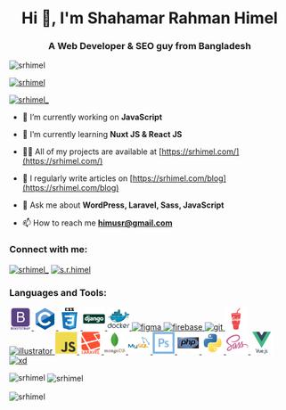 <h1 align="center">Hi 👋, I'm Shahamar Rahman Himel</h1>
<h3 align="center">A Web Developer & SEO guy from Bangladesh</h3>

<p align="left"> <img src="https://komarev.com/ghpvc/?username=srhimel&label=Profile%20views&color=0e75b6&style=flat" alt="srhimel" /> </p>

<p align="left"> <a href="https://github.com/ryo-ma/github-profile-trophy"><img src="https://github-profile-trophy.vercel.app/?username=srhimel" alt="srhimel" /></a> </p>

<p align="left"> <a href="https://twitter.com/srhimel_" target="blank"><img src="https://img.shields.io/twitter/follow/srhimel_?logo=twitter&style=for-the-badge" alt="srhimel_" /></a> </p>

- 🔭 I’m currently working on **JavaScript**

- 🌱 I’m currently learning **Nuxt JS & React JS**

- 👨‍💻 All of my projects are available at [https://srhimel.com/](https://srhimel.com/)

- 📝 I regularly write articles on [https://srhimel.com/blog](https://srhimel.com/blog)

- 💬 Ask me about **WordPress, Laravel, Sass, JavaScript**

- 📫 How to reach me **himusr@gmail.com**

<h3 align="left">Connect with me:</h3>
<p align="left">
<a href="https://twitter.com/srhimel_" target="blank"><img align="center" src="https://cdn.jsdelivr.net/npm/simple-icons@3.0.1/icons/twitter.svg" alt="srhimel_" height="30" width="40" /></a>
<a href="https://fb.com/s.r.himel" target="blank"><img align="center" src="https://cdn.jsdelivr.net/npm/simple-icons@3.0.1/icons/facebook.svg" alt="s.r.himel" height="30" width="40" /></a>
</p>

<h3 align="left">Languages and Tools:</h3>
<p align="left"> <a href="https://getbootstrap.com" target="_blank"> <img src="https://raw.githubusercontent.com/devicons/devicon/master/icons/bootstrap/bootstrap-plain-wordmark.svg" alt="bootstrap" width="40" height="40"/> </a> <a href="https://www.cprogramming.com/" target="_blank"> <img src="https://raw.githubusercontent.com/devicons/devicon/master/icons/c/c-original.svg" alt="c" width="40" height="40"/> </a> <a href="https://www.w3schools.com/css/" target="_blank"> <img src="https://raw.githubusercontent.com/devicons/devicon/master/icons/css3/css3-original-wordmark.svg" alt="css3" width="40" height="40"/> </a> <a href="https://www.djangoproject.com/" target="_blank"> <img src="https://raw.githubusercontent.com/devicons/devicon/master/icons/django/django-original.svg" alt="django" width="40" height="40"/> </a> <a href="https://www.docker.com/" target="_blank"> <img src="https://raw.githubusercontent.com/devicons/devicon/master/icons/docker/docker-original-wordmark.svg" alt="docker" width="40" height="40"/> </a> <a href="https://www.figma.com/" target="_blank"> <img src="https://www.vectorlogo.zone/logos/figma/figma-icon.svg" alt="figma" width="40" height="40"/> </a> <a href="https://firebase.google.com/" target="_blank"> <img src="https://www.vectorlogo.zone/logos/firebase/firebase-icon.svg" alt="firebase" width="40" height="40"/> </a> <a href="https://git-scm.com/" target="_blank"> <img src="https://www.vectorlogo.zone/logos/git-scm/git-scm-icon.svg" alt="git" width="40" height="40"/> </a> <a href="https://gulpjs.com" target="_blank"> <img src="https://raw.githubusercontent.com/devicons/devicon/master/icons/gulp/gulp-plain.svg" alt="gulp" width="40" height="40"/> </a> <a href="https://www.adobe.com/in/products/illustrator.html" target="_blank"> <img src="https://www.vectorlogo.zone/logos/adobe_illustrator/adobe_illustrator-icon.svg" alt="illustrator" width="40" height="40"/> </a> <a href="https://developer.mozilla.org/en-US/docs/Web/JavaScript" target="_blank"> <img src="https://raw.githubusercontent.com/devicons/devicon/master/icons/javascript/javascript-original.svg" alt="javascript" width="40" height="40"/> </a> <a href="https://laravel.com/" target="_blank"> <img src="https://raw.githubusercontent.com/devicons/devicon/master/icons/laravel/laravel-plain-wordmark.svg" alt="laravel" width="40" height="40"/> </a> <a href="https://www.mongodb.com/" target="_blank"> <img src="https://raw.githubusercontent.com/devicons/devicon/master/icons/mongodb/mongodb-original-wordmark.svg" alt="mongodb" width="40" height="40"/> </a> <a href="https://www.mysql.com/" target="_blank"> <img src="https://raw.githubusercontent.com/devicons/devicon/master/icons/mysql/mysql-original-wordmark.svg" alt="mysql" width="40" height="40"/> </a> <a href="https://www.photoshop.com/en" target="_blank"> <img src="https://raw.githubusercontent.com/devicons/devicon/master/icons/photoshop/photoshop-line.svg" alt="photoshop" width="40" height="40"/> </a> <a href="https://www.php.net" target="_blank"> <img src="https://raw.githubusercontent.com/devicons/devicon/master/icons/php/php-original.svg" alt="php" width="40" height="40"/> </a> <a href="https://www.python.org" target="_blank"> <img src="https://raw.githubusercontent.com/devicons/devicon/master/icons/python/python-original.svg" alt="python" width="40" height="40"/> </a> <a href="https://sass-lang.com" target="_blank"> <img src="https://raw.githubusercontent.com/devicons/devicon/master/icons/sass/sass-original.svg" alt="sass" width="40" height="40"/> </a> <a href="https://vuejs.org/" target="_blank"> <img src="https://raw.githubusercontent.com/devicons/devicon/master/icons/vuejs/vuejs-original-wordmark.svg" alt="vuejs" width="40" height="40"/> </a> <a href="https://www.adobe.com/products/xd.html" target="_blank"> <img src="https://cdn.worldvectorlogo.com/logos/adobe-xd.svg" alt="xd" width="40" height="40"/> </a> </p>

<p><img align="left" src="https://github-readme-stats.vercel.app/api/top-langs?username=srhimel&show_icons=true&locale=en&layout=compact" alt="srhimel" /></p>

<p>&nbsp;<img align="center" src="https://github-readme-stats.vercel.app/api?username=srhimel&show_icons=true&locale=en" alt="srhimel" /></p>

<p><img align="center" src="https://github-readme-streak-stats.herokuapp.com/?user=srhimel&" alt="srhimel" /></p>
